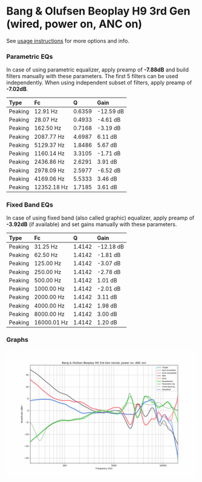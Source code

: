 # Bang & Olufsen Beoplay H9 3rd Gen (wired, power on, ANC on)
See [usage instructions](https://github.com/jaakkopasanen/AutoEq#usage) for more options and info.

### Parametric EQs
In case of using parametric equalizer, apply preamp of **-7.88dB** and build filters manually
with these parameters. The first 5 filters can be used independently.
When using independent subset of filters, apply preamp of **-7.02dB**.

| Type    | Fc          |      Q | Gain      |
|:--------|:------------|:-------|:----------|
| Peaking | 12.91 Hz    | 0.6359 | -12.59 dB |
| Peaking | 28.07 Hz    | 0.4933 | -4.61 dB  |
| Peaking | 162.50 Hz   | 0.7168 | -3.19 dB  |
| Peaking | 2087.77 Hz  | 4.6987 | 6.11 dB   |
| Peaking | 5129.37 Hz  | 1.8486 | 5.67 dB   |
| Peaking | 1160.14 Hz  | 3.3105 | -1.71 dB  |
| Peaking | 2436.86 Hz  | 2.6291 | 3.91 dB   |
| Peaking | 2978.09 Hz  | 2.5977 | -6.52 dB  |
| Peaking | 4169.06 Hz  | 5.5333 | 3.46 dB   |
| Peaking | 12352.18 Hz | 1.7185 | 3.61 dB   |

### Fixed Band EQs
In case of using fixed band (also called graphic) equalizer, apply preamp of **-3.92dB**
(if available) and set gains manually with these parameters.

| Type    | Fc          |      Q | Gain      |
|:--------|:------------|:-------|:----------|
| Peaking | 31.25 Hz    | 1.4142 | -12.18 dB |
| Peaking | 62.50 Hz    | 1.4142 | -1.81 dB  |
| Peaking | 125.00 Hz   | 1.4142 | -3.07 dB  |
| Peaking | 250.00 Hz   | 1.4142 | -2.78 dB  |
| Peaking | 500.00 Hz   | 1.4142 | 1.01 dB   |
| Peaking | 1000.00 Hz  | 1.4142 | -2.01 dB  |
| Peaking | 2000.00 Hz  | 1.4142 | 3.11 dB   |
| Peaking | 4000.00 Hz  | 1.4142 | 1.98 dB   |
| Peaking | 8000.00 Hz  | 1.4142 | 3.00 dB   |
| Peaking | 16000.01 Hz | 1.4142 | 1.20 dB   |

### Graphs
![](./Bang%20&%20Olufsen%20Beoplay%20H9%203rd%20Gen%20(wired,%20power%20on,%20ANC%20on).png)